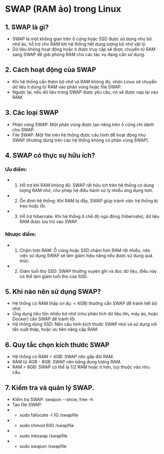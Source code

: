 # SWAP (RAM ảo) trong Linux
## 1. SWAP là gì?
* SWAP là một không gian trên ổ cứng hoặc SSD được sử dụng như bộ nhớ ảo, hỗ trợ cho RAM khi hệ thống hết dung lượng bộ nhớ vật lý.
* Dữ liệu không hoạt động hoặc ít được truy cập sẽ được chuyển từ RAM sang SWAP để giải phóng RAM cho các tác vụ đang cần sử dụng.
## 2. Cách hoạt động của SWAP
* Khi hệ thống cần thêm bộ nhớ và RAM không đủ, nhân Linux sẽ chuyển dữ liệu ít dùng từ RAM vào phân vùng hoặc file SWAP.
* Ngược lại, nếu dữ liệu trong SWAP được yêu cầu, nó sẽ được nạp lại vào RAM.
## 3. Các loại SWAP
* Phân vùng SWAP: Một phân vùng được tạo riêng trên ổ cứng chỉ dành cho SWAP.
* File SWAP: Một file trên hệ thống được cấu hình để hoạt động như SWAP (thường dùng trên các hệ thống không có phân vùng SWAP).
## 4. SWAP có thực sự hữu ích?
### Ưu điểm:
* 1. Hỗ trợ khi RAM không đủ: SWAP rất hữu ích trên hệ thống có dung lượng RAM nhỏ, cho phép hệ điều hành xử lý nhiều ứng dụng hơn.
* 2. Ổn định hệ thống: Khi RAM bị đầy, SWAP giúp tránh việc hệ thống bị treo hoặc lỗi.
* 3. Hỗ trợ hibernate: Khi hệ thống ở chế độ ngủ đông (hibernate), dữ liệu RAM được lưu trữ vào SWAP.
### Nhược điểm:
* 1. Chậm hơn RAM: Ổ cứng hoặc SSD chậm hơn RAM rất nhiều, nên việc sử dụng SWAP sẽ làm giảm hiệu năng nếu được sử dụng quá mức.
* 2. Giảm tuổi thọ SSD: SWAP thường xuyên ghi và đọc dữ liệu, điều này có thể làm giảm tuổi thọ của SSD.
## 5. Khi nào nên sử dụng SWAP?
* Hệ thống có RAM thấp (ví dụ: < 4GB) thường cần SWAP để tránh hết bộ nhớ.
* Ứng dụng tiêu tốn nhiều bộ nhớ (như phân tích dữ liệu lớn, máy ảo, hoặc Docker) cần SWAP để tránh lỗi.
* Hệ thống dùng SSD: Nên cấu hình kích thước SWAP nhỏ và sử dụng với tần suất thấp, hoặc ưu tiên nâng cấp RAM.
## 6. Quy tắc chọn kích thước SWAP
* Hệ thống có RAM < 4GB: SWAP nên gấp đôi RAM.
* RAM từ 4GB - 8GB: SWAP nên bằng dung lượng RAM.
* RAM > 8GB: SWAP có thể là 1/2 RAM hoặc ít hơn, tuỳ thuộc vào nhu cầu.
## 7. Kiểm tra và quản lý SWAP.
* Kiểm tra SWAP: swapon --show, free -h
* Tạo file SWAP: 
* * sudo fallocate -l 1G /swapfile
* * sudo chmod 600 /swapfile
* * sudo mkswap /swapfile
* * sudo swapon /swapfile